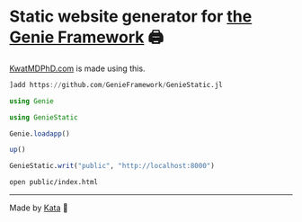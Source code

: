 # Static website generator for [the Genie Framework](https://genieframework.com) 🖨️

[KwatMDPhD.com](https://KwatMDPhD.com) is made using this.

```julia
]add https://github.com/GenieFramework/GenieStatic.jl

using Genie

using GenieStatic

Genie.loadapp()

up()

GenieStatic.writ("public", "http://localhost:8000")
```

```bash
open public/index.html
```

---

Made by [Kata](https://github.com/KwatMDPhD/Kata.jl) 🥋
